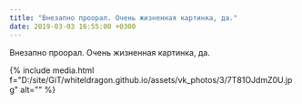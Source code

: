 ```yaml
---
title: "Внезапно проорал. Очень жизненная картинка, да."
date: 2019-03-03 16:55:00 +0300
---
```


Внезапно проорал. Очень жизненная картинка, да.

{% include media.html f="D:/site/GiT/whiteldragon.github.io/assets/vk_photos/3/7T81OJdmZ0U.jpg" alt="" %}
